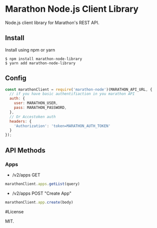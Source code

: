 # Marathon Node.js Client Library

Node.js client library for Marathon's REST API.

## Install

Install using npm or yarn

```shell
$ npm install marathon-node-library
$ yarn add marathon-node-library
```

## Config

```javascript
const marathonClient = require('marathon-node')(MARATHON_API_URL, {
  // if you have basic authentifiaction in you marathon API
  auth: {
    user: MARATHON_USER,
    pass: MARATHON_PASSWORD,
  },
  // Or Accestoken auth
  headers: {
    'Authorization': 'token=MARATHON_AUTH_TOKEN'
  }
});

```

## API Methods

### Apps

- /v2/apps GET

```javascript
marathonClient.apps.getList(query)
````

- /v2/apps POST "Create App"

```javascript
marathonClient.app.create(body)
```

#License

MIT.
